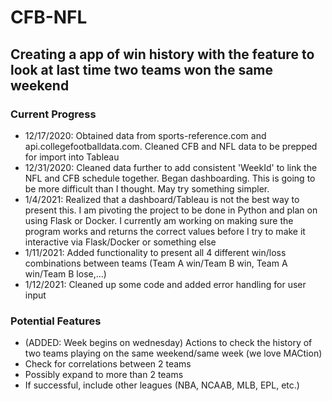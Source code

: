 # CFB-NFL
## Creating a app of win history with the feature to look at last time two teams won the same weekend
### Current Progress
- 12/17/2020: Obtained data from sports-reference.com and api.collegefootballdata.com. Cleaned CFB and NFL data to be prepped for import into Tableau
- 12/31/2020: Cleaned data further to add consistent 'WeekId' to link the NFL and CFB schedule together. Began dashboarding. This is going to be more difficult than I thought. May try something simpler.
- 1/4/2021: Realized that a dashboard/Tableau is not the best way to present this. I am pivoting the project to be done in Python and plan on using Flask or Docker. I currently am working on making sure the program works and returns the correct values before I try to make it interactive via Flask/Docker or something else
- 1/11/2021: Added functionality to present all 4 different win/loss combinations between teams (Team A win/Team B win, Team A win/Team B lose,...)
- 1/12/2021: Cleaned up some code and added error handling for user input

### Potential Features
- (ADDED: Week begins on wednesday) Actions to check the history of two teams playing on the same weekend/same week (we love MACtion)
- Check for correlations between 2 teams
- Possibly expand to more than 2 teams
- If successful, include other leagues (NBA, NCAAB, MLB, EPL, etc.)
